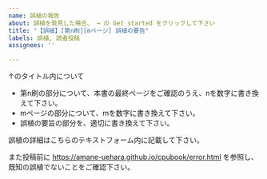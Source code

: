 ```yaml
---
name: 誤植の報告
about: 誤植を発見した場合、 → の Get started をクリックして下さい
title: "【誤植】[第n刷][mページ] 誤植の要旨"
labels: 誤植, 読者投稿
assignees: ''

---
```


↑のタイトル内について

* 第n刷の部分について、本書の最終ページをご確認のうえ、nを数字に書き換えて下さい。
* mページの部分について、mを数字に書き換えて下さい。
* 誤植の要旨の部分を、適切に書き換えて下さい。

誤植の詳細はこちらのテキストフォーム内に記載して下さい。

また投稿前に
https://amane-uehara.github.io/cpubook/error.html
を参照し、既知の誤植でないことをご確認下さい。
